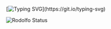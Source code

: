 [![Typing SVG](https://readme-typing-svg.demolab.com?font=Fira+Code&pause=1000&color=F76C29&width=435&lines=Hi!+My+name+is+Rodolfo+Ritz;My+course+is+ADS;I'm+currently+learning+new+skills;Be+welcome%2C+and+Enjoy!)](https://git.io/typing-svg)

![Rodolfo Status]([https://github-readme-stats.vercel.app/api/toplangs?username=tws](https://github-readme-stats-git-masterrstaa-rickstaa.vercel.app/api?username=adityaseth777&&show_icons=true&theme=dark))
